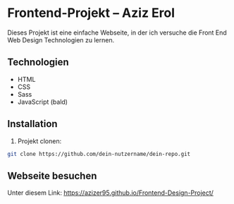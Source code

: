 # Frontend-Projekt – Aziz Erol

Dieses Projekt ist eine einfache Webseite, in der ich versuche die Front End Web Design Technologien zu lernen. 

## Technologien
- HTML
- CSS
- Sass
- JavaScript (bald)

## Installation
1. Projekt clonen:
```bash
git clone https://github.com/dein-nutzername/dein-repo.git
```

## Webseite besuchen

Unter diesem Link: 
https://azizer95.github.io/Frontend-Design-Project/
